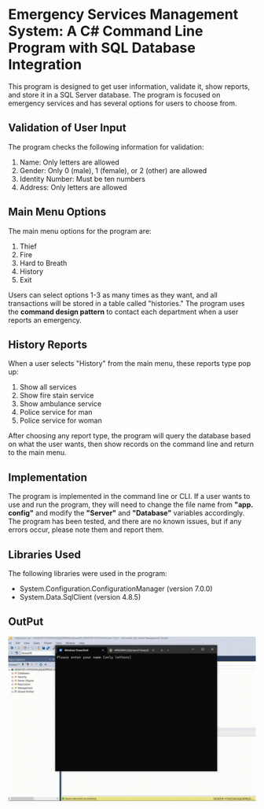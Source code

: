 # Emergency Services Management System: A C# Command Line Program with SQL Database Integration

This program is designed to get user information, validate it, show reports, and store it in a SQL Server database. The program is focused on emergency services and has several options for users to choose from.
## Validation of User Input
The program checks the following information for validation:
1. Name: Only letters are allowed
2. Gender: Only 0 (male), 1 (female), or 2 (other) are allowed
3. Identity Number: Must be ten numbers
4. Address: Only letters are allowed
## Main Menu Options
The main menu options for the program are:
1. Thief
2. Fire
3. Hard to Breath
4. History
5. Exit


Users can select options 1-3 as many times as they want, and all transactions will be stored in a table called "histories." The program uses the **command design pattern** to contact each department when a user reports an emergency.
## History Reports
When a user selects "History" from the main menu, these reports type pop up:
1. Show all services
2. Show fire stain service
3. Show ambulance service
4. Police service for man
5. Police service for woman 


After choosing any report type, the program will query the database based on what the user wants, then show records on the command line and return to the main menu.
## Implementation
The program is implemented in the command line or CLI. If a user wants to use and run the program, they will need to change the file name from **"app. config"** and modify the **"Server"** and **"Database"** variables accordingly. The program has been tested, and there are no known issues, but if any errors occur, please note them and report them.
## Libraries Used
The following libraries were used in the program:  
- System.Configuration.ConfigurationManager (version 7.0.0)  
- System.Data.SqlClient (version 4.8.5)
## OutPut
![](https://github.com/hoco1/Emergency-Services/blob/master/Media/OutPut.gif)
